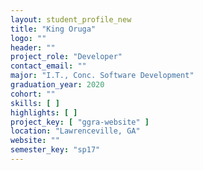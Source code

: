 ```yaml
---
layout: student_profile_new
title: "King Oruga"
logo: ""
header: ""
project_role: "Developer"
contact_email: ""
major: "I.T., Conc. Software Development"
graduation_year: 2020
cohort: ""
skills: [ ]
highlights: [ ]
project_key: [ "ggra-website" ]
location: "Lawrenceville, GA"
website: ""
semester_key: "sp17"
---
```


